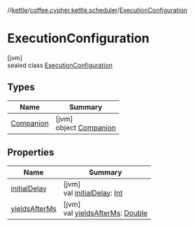 //[kettle](../../../index.md)/[coffee.cypher.kettle.scheduler](../index.md)/[ExecutionConfiguration](index.md)

# ExecutionConfiguration

[jvm]\
sealed class [ExecutionConfiguration](index.md)

## Types

| Name | Summary |
|---|---|
| [Companion](-companion/index.md) | [jvm]<br>object [Companion](-companion/index.md) |

## Properties

| Name | Summary |
|---|---|
| [initialDelay](initial-delay.md) | [jvm]<br>val [initialDelay](initial-delay.md): [Int](https://kotlinlang.org/api/latest/jvm/stdlib/kotlin/-int/index.html) |
| [yieldsAfterMs](yields-after-ms.md) | [jvm]<br>val [yieldsAfterMs](yields-after-ms.md): [Double](https://kotlinlang.org/api/latest/jvm/stdlib/kotlin/-double/index.html) |
